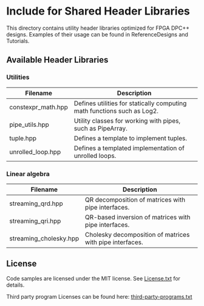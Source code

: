 # Include for Shared Header Libraries
This directory contains utility header libraries optimized for FPGA DPC++ designs. Examples of their usage can be found in ReferenceDesigns and Tutorials.

## Available Header Libraries

### Utilities

| Filename       | Description
---              |---
| constexpr_math.hpp | Defines utilities for statically computing math functions such as Log2.
| pipe_utils.hpp | Utility classes for working with pipes, such as PipeArray.
| tuple.hpp | Defines a template to implement tuples.
| unrolled_loop.hpp | Defines a templated implementation of unrolled loops.

### Linear algebra

| Filename       | Description
---              |---
| streaming_qrd.hpp | QR decomposition of matrices with pipe interfaces.
| streaming_qri.hpp | QR-based inversion of matrices with pipe interfaces.
| streaming_cholesky.hpp | Cholesky decomposition of matrices with pipe interfaces.

## License
Code samples are licensed under the MIT license. See
[License.txt](https://github.com/oneapi-src/oneAPI-samples/blob/master/License.txt) for details.

Third party program Licenses can be found here: [third-party-programs.txt](https://github.com/oneapi-src/oneAPI-samples/blob/master/third-party-programs.txt)
